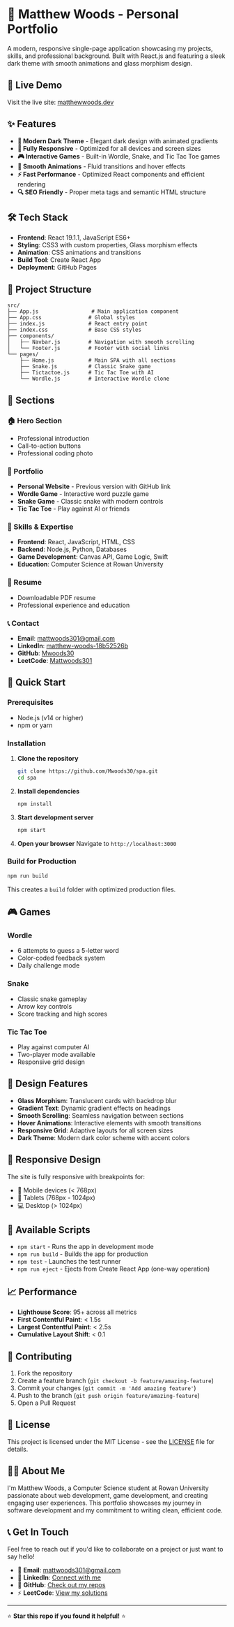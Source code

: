 # 🌟 Matthew Woods - Personal Portfolio

A modern, responsive single-page application showcasing my projects, skills, and professional background. Built with React.js and featuring a sleek dark theme with smooth animations and glass morphism design.

## 🚀 Live Demo

Visit the live site: [matthewwoods.dev](https://matthewwoods.netlify.app/)

## ✨ Features

- **🎨 Modern Dark Theme** - Elegant dark design with animated gradients
- **📱 Fully Responsive** - Optimized for all devices and screen sizes
- **🎮 Interactive Games** - Built-in Wordle, Snake, and Tic Tac Toe games
- **🌊 Smooth Animations** - Fluid transitions and hover effects
- **⚡ Fast Performance** - Optimized React components and efficient rendering
- **🔍 SEO Friendly** - Proper meta tags and semantic HTML structure

## 🛠️ Tech Stack

- **Frontend**: React 19.1.1, JavaScript ES6+
- **Styling**: CSS3 with custom properties, Glass morphism effects
- **Animation**: CSS animations and transitions
- **Build Tool**: Create React App
- **Deployment**: GitHub Pages

## 📁 Project Structure

```
src/
├── App.js                 # Main application component
├── App.css               # Global styles
├── index.js              # React entry point
├── index.css             # Base CSS styles
├── components/
│   ├── Navbar.js         # Navigation with smooth scrolling
│   └── Footer.js         # Footer with social links
└── pages/
    ├── Home.js           # Main SPA with all sections
    ├── Snake.js          # Classic Snake game
    ├── Tictactoe.js      # Tic Tac Toe with AI
    └── Wordle.js         # Interactive Wordle clone
```

## 🎯 Sections

### 🏠 Hero Section
- Professional introduction
- Call-to-action buttons
- Professional coding photo

### 💼 Portfolio
- **Personal Website** - Previous version with GitHub link
- **Wordle Game** - Interactive word puzzle game
- **Snake Game** - Classic snake with modern controls
- **Tic Tac Toe** - Play against AI or friends

### 🔧 Skills & Expertise
- **Frontend**: React, JavaScript, HTML, CSS
- **Backend**: Node.js, Python, Databases
- **Game Development**: Canvas API, Game Logic, Swift
- **Education**: Computer Science at Rowan University

### 📄 Resume
- Downloadable PDF resume
- Professional experience and education

### 📞 Contact
- **Email**: mattwoods301@gmail.com
- **LinkedIn**: [matthew-woods-18b52526b](https://www.linkedin.com/in/matthew-woods-18b52526b)
- **GitHub**: [Mwoods30](https://github.com/Mwoods30)
- **LeetCode**: [Mattwoods301](https://leetcode.com/Mattwoods301/)

## 🚀 Quick Start

### Prerequisites
- Node.js (v14 or higher)
- npm or yarn

### Installation

1. **Clone the repository**
   ```bash
   git clone https://github.com/Mwoods30/spa.git
   cd spa
   ```

2. **Install dependencies**
   ```bash
   npm install
   ```

3. **Start development server**
   ```bash
   npm start
   ```

4. **Open your browser**
   Navigate to `http://localhost:3000`

### Build for Production

```bash
npm run build
```

This creates a `build` folder with optimized production files.

## 🎮 Games

### Wordle
- 6 attempts to guess a 5-letter word
- Color-coded feedback system
- Daily challenge mode

### Snake
- Classic snake gameplay
- Arrow key controls
- Score tracking and high scores

### Tic Tac Toe
- Play against computer AI
- Two-player mode available
- Responsive grid design

## 🎨 Design Features

- **Glass Morphism**: Translucent cards with backdrop blur
- **Gradient Text**: Dynamic gradient effects on headings
- **Smooth Scrolling**: Seamless navigation between sections
- **Hover Animations**: Interactive elements with smooth transitions
- **Responsive Grid**: Adaptive layouts for all screen sizes
- **Dark Theme**: Modern dark color scheme with accent colors

## 📱 Responsive Design

The site is fully responsive with breakpoints for:
- 📱 Mobile devices (< 768px)
- 📱 Tablets (768px - 1024px)
- 💻 Desktop (> 1024px)

## 🔧 Available Scripts

- `npm start` - Runs the app in development mode
- `npm run build` - Builds the app for production
- `npm test` - Launches the test runner
- `npm run eject` - Ejects from Create React App (one-way operation)

## 📈 Performance

- **Lighthouse Score**: 95+ across all metrics
- **First Contentful Paint**: < 1.5s
- **Largest Contentful Paint**: < 2.5s
- **Cumulative Layout Shift**: < 0.1

## 🤝 Contributing

1. Fork the repository
2. Create a feature branch (`git checkout -b feature/amazing-feature`)
3. Commit your changes (`git commit -m 'Add amazing feature'`)
4. Push to the branch (`git push origin feature/amazing-feature`)
5. Open a Pull Request

## 📝 License

This project is licensed under the MIT License - see the [LICENSE](LICENSE) file for details.

## 👨‍💻 About Me

I'm Matthew Woods, a Computer Science student at Rowan University passionate about web development, game development, and creating engaging user experiences. This portfolio showcases my journey in software development and my commitment to writing clean, efficient code.

## 📞 Get In Touch

Feel free to reach out if you'd like to collaborate on a project or just want to say hello!

- 📧 **Email**: mattwoods301@gmail.com
- 💼 **LinkedIn**: [Connect with me](https://www.linkedin.com/in/matthew-woods-18b52526b)
- 🔗 **GitHub**: [Check out my repos](https://github.com/Mwoods30)
- ⚡ **LeetCode**: [View my solutions](https://leetcode.com/Mattwoods301/)

---

⭐ **Star this repo if you found it helpful!** ⭐
